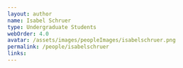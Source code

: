 ```yaml
---
layout: author
name: Isabel Schruer
type: Undergraduate Students
webOrder: 4.0
avatar: /assets/images/peopleImages/isabelschruer.png
permalink: /people/isabelschruer
links:
---
```


